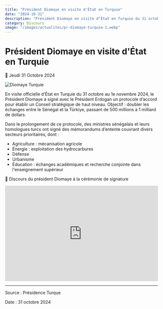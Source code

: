 ```yaml
---
title: "Président Diomaye en visite d'État en Turquie"
date: "2024-10-31"
description: "Président Diomaye en visite d’État en Turquie du 31 octobre au 1e novembre 2024"
category: Discours
image: "/images/actualites/pr-diomaye-turquie-1.webp"
---
```


# Président Diomaye en visite d'État en Turquie

📅 Jeudi 31 Octobre 2024

<img src="/images/actualites/pr-diomaye-turquie-2.webp" alt="Diomaye Turquie" loading="lazy" fetchpriority="high">

En visite officielle d’État en Turquie du 31 octobre au 1e novembre 2024, le Président Diomaye a signé avec le Président Erdogan un protocole d’accord pour établir un Conseil stratégique de haut niveau. Objectif : doubler les échanges entre le Sénégal et la Türkiye, passant de 500 millions à 1 milliard de dollars.

Dans le prolongement de ce protocole, des ministres sénégalais et leurs homologues turcs ont signé des mémorandums d’entente couvrant divers secteurs prioritaires, dont :

- Agriculture : mécanisation agricole
- Énergie : exploitation des hydrocarbures
- Défense
- Urbanisme
- Éducation : échanges académiques et recherche conjointe dans l'enseignement supérieur

🎥 Discours du président Diomaye à la cérémonie de signature

<iframe width="100%" height="315" src="https://www.youtube.com/embed/KKPZ6GIJTNA?rel=0&modestbranding=1&origin=https://www.vie-publique.sn" frameborder="0" allow="autoplay; encrypted-media" allowfullscreen></iframe>

---

Source : Présidence Turque

Date : 31 octobre 2024
